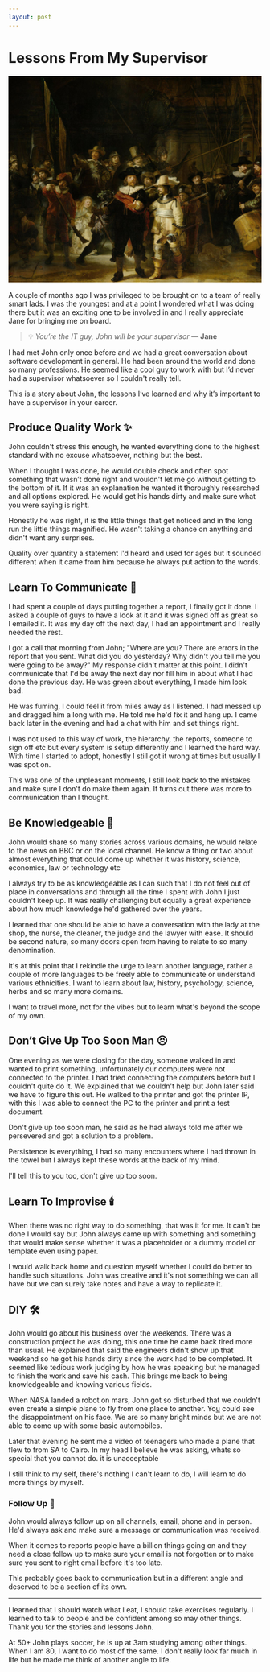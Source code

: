 ```yaml
---
layout: post
---
```


# Lessons From My Supervisor

![](/assets/images/rijksmuseum.jpg)

A couple of months ago I was privileged to be brought on to a team of really smart lads. I was the youngest and at a point I wondered what I was doing there but it was an exciting one to be involved in and I really appreciate Jane for bringing me on board.

<aside>

  > 💡 *You’re the IT guy, John will be your supervisor* — **Jane**

</aside>

I had met John only once before and we had a great conversation about software development in general. He had been around the world and done so many professions. He seemed like a cool guy to work with but I’d never had a supervisor whatsoever so I couldn't really tell.

This is a story about John, the lessons I’ve learned and why it’s important to have a supervisor in your career.

## Produce Quality Work ✨

John couldn't stress this enough, he wanted everything done to the highest standard with no excuse whatsoever, nothing but the best. 

When I thought I was done, he would double check and often spot something that wasn’t done right and wouldn't let me go without getting to the bottom of it. If it was an explanation he wanted it thoroughly researched and all options explored.  He would get his hands dirty and make sure what you were saying is right.

Honestly he was right, it is the little things that get noticed and in the long run the little things magnified.  He wasn't taking a chance on anything and didn't want any surprises. 

Quality over quantity a statement I'd heard and used for ages but it sounded different when it came from him because he always put action to the words.

## Learn To Communicate 📢

I had spent a couple of days putting together a report, I finally got it done. I asked a couple of guys to have a look at it and it was signed off as great so I emailed it. It was my day off the next day, I had an appointment and I really needed the rest. 

I got a call that morning from John; "Where are you? There are errors in the report that you sent. What did you do yesterday? Why didn't you tell me you were going to be away?" My response didn't matter at this point. I didn't communicate that I'd be away the next day nor fill him in about what I had done the previous day. He was green about everything, I made him look bad. 

He was fuming, I could feel it from miles away as I listened. I had messed up and dragged him a long with me. He told me he'd fix it and hang up. I came back later in the evening and had a chat with him and set things right.

I was not used to this way of work, the hierarchy, the reports, someone to sign off etc but every system is setup differently and I learned the hard way. With time I started to adopt, honestly I still got it wrong at times but usually I was spot on.

This was one of the unpleasant moments, I still look back to the mistakes and make sure I don't do make them again. It turns out there was more to communication than I thought.

## Be Knowledgeable 🧠

John would share so many stories across various domains, he would relate to the news on BBC or on the local channel. He know a thing or two about almost everything that could come up whether it was history, science, economics, law or technology etc

I always try to be as knowledgeable as I can such that I do not feel out of place in conversations and through all the time I spent with John I just couldn't keep up. It was really challenging but equally a great experience about how much knowledge he'd gathered over the years.

I learned that one should be able to have a conversation with the lady at the shop, the nurse, the cleaner, the judge and the lawyer with ease. It should be second nature, so many doors open from having to relate to so many denomination.

It's at this point that I rekindle the urge to learn another language, rather a couple of more languages to be freely able to communicate or understand various ethnicities. I want to learn about law, history, psychology, science, herbs and so many more domains. 

I want to travel more, not for the vibes but to learn what's beyond the scope of my own.

## Don’t Give Up Too Soon Man 😣

One evening as we were closing for the day, someone walked in and wanted to print something, unfortunately our computers were not connected to the printer. I had tried connecting the computers before but I couldn't quite do it. We explained that we couldn't help but John later said we have to figure this out. He walked to the printer and got the printer IP, with this I was able to connect the PC to the printer and print a test document.

Don't give up too soon man, he said as he had always told me after we persevered and got a solution to a problem.

Persistence is everything, I had so many encounters where I had thrown in the towel but I always kept these words at the back of my mind.

I'll tell this to you too, don't give up too soon.

## Learn To Improvise 🕯️

When there was no right way to do something, that was it for me. It can't be done I would say but John always came up with something and something that would make sense whether it was a placeholder or a dummy model or template even using paper. 

I would walk back home and question myself whether I could do better to handle such situations. John was creative and it's not something we can all have but we can surely take notes and have a way to replicate it.

## DIY 🛠

John would go about his business over the weekends. There was a construction project he was doing, this one time he came back tired more than usual. He explained that said the engineers didn't show up that weekend so he got his hands dirty since the work had to be completed. It seemed like tedious work judging by how he was speaking but he managed to finish the work and save his cash. This brings me back to being knowledgeable and knowing various fields.

When NASA landed a robot on mars, John got so disturbed that we couldn't even create a simple plane to fly from one place to another. Yo[u](http://another.You) could see the disappointment on his face. We are so many bright minds but we are not able to come up with some basic automobiles. 

Later that evening he sent me a video of teenagers who made a plane that flew to from SA to Cairo. In my head I believe he was asking, whats so special that you cannot do. it is unacceptable 

I still think to my self, there's nothing I can't learn to do, I will learn to do more things by myself.

### Follow Up 🧾

John would always follow up on all channels, email, phone and in person. He'd always ask and make sure a message or communication was received. 

When it comes to reports people have a billion things going on and they need a close follow up to make sure your email is not forgotten or to make sure you sent to right email before it's too late.

This probably goes back to communication but in a different angle and deserved to be a section of its own.

---

I learned  that I should watch what I eat, I should take exercises regularly. I learned to talk to people and be confident among so may other things. Thank you for the stories and lessons John.

At 50+ John plays soccer, he is up at 3am studying among other things. When I am 80, I want to do most of the same. I don't really look far much in life but he made me think of another angle to life.
